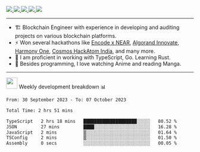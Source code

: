 <p>
  <a href="https://twitter.com/AmanRaj1608">
    <img src="https://img.shields.io/badge/-Twitter-1ca0f1?style=flat-square&labelColor=1ca0f1&logo=twitter&logoColor=white&link=https://twitter.com/AmanRaj1608">
   <a/>
  <a href="https://stackoverflow.com/users/11097431/aman-raj">
    <img src="https://img.shields.io/badge/-StackOverflow-f48024?style=flat-square&labelColor=f48024&logo=stackoverflow&logoColor=white&link=https://stackoverflow.com/users/11097431/aman-raj">
   <a/>
  <a href="https://www.linkedin.com/in/amanraj1608/">
    <img src="https://img.shields.io/badge/-LinkedIn-blue?style=flat-square&logo=Linkedin&logoColor=white&link=https://www.linkedin.com/in/amanraj1608/">
  <a/>
   <a href="mailto:archanaamanraj@gmail.com">
    <img src="https://img.shields.io/badge/-Email-c14438?style=flat-square&logo=Gmail&logoColor=white&link=mailto:archanaamanraj@gmail.com">
   <a/>
   <a href="http://blog.amanraj.dev/">
    <img src="https://img.shields.io/badge/-Aman--Ki--Baat-31326f">
   <a/>
</p>

---

- 🏗️ Blockchain Engineer with experience in developing and auditing projects on various blockchain platforms.
- ⚡ Won several hackathons like [Encode x NEAR](https://medium.com/encode-club/encode-x-near-hackathon-finale-prizewinners-and-summary-fcf6e409ab07), [Algorand Innovate](https://algorand-innovate.hackerearth.com), [Harmony One](https://medium.com/harmony-one/winners-of-the-hack-the-horizon-hackathon-ae04f95b71ab), [Cosmos HackAtom India](https://www.hackerearth.com/challenges/hackathon/hackatom-india/), and many more.
- 🌊 I am proficient in working with TypeScript, Go. Learning Rust.
- 🍣 Besides programming, I love watching Anime and reading Manga.
<!-- - ⚡ I mostly write JavaScript for dev and C++ for competitive programming (not active now). -->

---

<!--  <img src="https://media.giphy.com/media/WUlplcMpOCEmTGBtBW/giphy.gif" width="30">  Github Stats 📊
 
  <p align="center">
      <img
        height="160em"
        src="https://github-readme-stats.vercel.app/api?username=amanraj1608&hide_border=true&show_icons=true&include_all_commits=true&theme=tokyonight"
      />
    <img
        height="160em"
        src="https://github-readme-stats.vercel.app/api/top-langs/?username=amanraj1608&show_icons=true&hide_border=true&layout=compact&langs_count=8&theme=tokyonight"
      />
  </p> -->

 <img src="https://media.giphy.com/media/WUlplcMpOCEmTGBtBW/giphy.gif" width="30">  Weekly development breakdown 📊 
<!--START_SECTION:waka-->

```txt
From: 30 September 2023 - To: 07 October 2023

Total Time: 2 hrs 51 mins

TypeScript   2 hrs 18 mins   ████████████████████░░░░░   80.52 %
JSON         27 mins         ████░░░░░░░░░░░░░░░░░░░░░   16.28 %
JavaScript   2 mins          ▒░░░░░░░░░░░░░░░░░░░░░░░░   01.64 %
TSConfig     2 mins          ▒░░░░░░░░░░░░░░░░░░░░░░░░   01.50 %
Assembly     0 secs          ░░░░░░░░░░░░░░░░░░░░░░░░░   00.05 %
```

<!--END_SECTION:waka-->

<!-- <p align="center"><a href="https://amanraj.dev/thanks">Thanks &nbsp;❤️&nbsp;!</a></p> -->

<!-- [Thanks ❤️](https://amanraj.dev/thanks) -->
